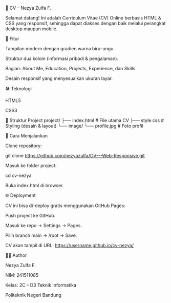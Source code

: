📄 CV – Nezya Zulfa F.

Selamat datang!
Ini adalah Curriculum Vitae (CV) Online berbasis HTML & CSS yang responsif, sehingga dapat diakses dengan baik melalui perangkat desktop maupun mobile.

🚀 Fitur

Tampilan modern dengan gradien warna biru–ungu.

Struktur dua kolom (informasi pribadi & pengalaman).

Bagian: About Me, Education, Projects, Experience, dan Skills.

Desain responsif yang menyesuaikan ukuran layar.

🛠️ Teknologi

HTML5

CSS3

📂 Struktur Project
project/
├── index.html      # File utama CV
├── style.css       # Styling (desain & layout)
└── image/
    └── profile.jpg # Foto profil

🔧 Cara Menjalankan

Clone repository:

git clone https://github.com/nezyazulfa/CV---Web-Responsive.git


Masuk ke folder project:

cd cv-nezya


Buka index.html di browser.

🌐 Deployment

CV ini bisa di-deploy gratis menggunakan GitHub Pages:

Push project ke GitHub.

Masuk ke repo → Settings → Pages.

Pilih branch main → /root → Save.

CV akan tampil di URL:
https://username.github.io/cv-nezya/

👩‍💻 Author

Nezya Zulfa F.

NIM: 241511085

Kelas: 2C – D3 Teknik Informatika

Politeknik Negeri Bandung
